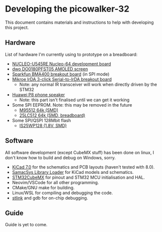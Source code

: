 # Developing the picowalker-32

This document contains materials and instructions to help with developing this project.

## Hardware

List of hardware I'm currently using to prototype on a breadboard:

- [NUCLEO-U545RE Nucleo-64 development board](https://www.st.com/en/evaluation-tools/nucleo-u545re-q.html)
- [dwo DO0180PFST05 AMOLED screen](https://www.dwo.net.cn/pd.jsp?fromColId=2&id=11924#_pp=2_2452)
- [Sparkfun BMA400 breakout board](https://www.sparkfun.com/products/21208) (in SPI mode)
- [Mikroe IrDA 3-click Serial-to-IrDA breakout board](https://www.mikroe.com/irda-3-click)
    - Note: any normal IR transceiver will work when directly driven by the STM32
- [Huawei P8 phone speaker](https://www.aliexpress.us/item/2251832745770085.html)
    - Note: this part isn't finalised until we can get it working
- Some SPI EEPROM. Note: this may be removed in the future
    - [M95512 64k (SMD)](https://www.mouser.co.uk/ProductDetail/STMicroelectronics/M95512-DWDW4TP-K?qs=gNDSiZmRJS8kMWQ2whknqA%3D%3D)
    - [25LC512 64k (SMD, breadboard)](https://ww1.microchip.com/downloads/aemDocuments/documents/MPD/ProductDocuments/DataSheets/25LC512-512-Kbit-SPI-Bus-Serial-EEPROM-Data-Sheet-20002065.pdf)
- Some SPI/QSPI 128Mbit flash
    - [IS25WP128 (1.8V, SMD)](https://www.mouser.co.uk/ProductDetail/ISSI/IS25WP128F-JBLE?qs=W0yvOO0ixfF8aDjNpplUZA%3D%3D)

## Software

All software development (except CubeMX stuff) has been done on linux, I don't know how to build and debug on 
Windows, sorry.

- [KiCad 7.0](https://www.kicad.org/) for the schematics and PCB layouts (haven't tested with 8.0).
- [SamacSys Library Loader](https://www.samacsys.com/library-loader/) for KiCad models and schematics.
- [STM32CubeMX](https://www.st.com/en/development-tools/stm32cubemx.html) for pinout and STM32 MCU initialisation and HAL.
- Neovim/VSCode for all other programming.
- CMake/GNU make for building.
- Linux/WSL for compiling and debugging the code.
- [stlink](https://github.com/stlink-org/stlink) and gdb for on-chip debugging.

## Guide

Guide is yet to come.
